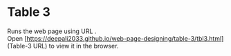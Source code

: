 # Table 3
Runs the web page using URL .<br />
Open [https://deepali2033.github.io/web-page-designing/table-3/tbl3.html] (Table-3 URL) to view it in the browser.